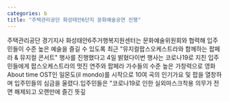 ```yaml
---
categories: b
title: "주택관리공단 화성태안6단지 문화예술공연 진행"
---
```

주택관리공단 경기지사 화성태안6주거행복지원센터는 문화예술위원회와 협력해 입주민들이 수준 높은 예술을 즐길 수 있도록 최근 "뮤지컬팝스오케스트라와 함께하는 팝페라 & 뮤지컬 콘서트" 행사를 진행했다고 4일 밝혔다이번 행사는 코로나19로 지친 입주민들에게 팝스오케스트라의 멋진 연주와 팝페라 가수들의 수준 높은 가창력으로 영화 About time OST인 일몬도(il mondo)를 시작으로 10여 곡의 인기가요 및 팝을 열창하며 입주민들의 심금을 울렸다.입주민들은 "코로나19로 인한 실외마스크착용 의무가 전면 해제되고 오랜만에 즐긴 뜻깊